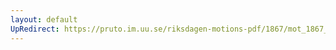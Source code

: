 ```yaml
---
layout: default
UpRedirect: https://pruto.im.uu.se/riksdagen-motions-pdf/1867/mot_1867__fk__45/mot_1867__fk__45-003.pdf
---
```

